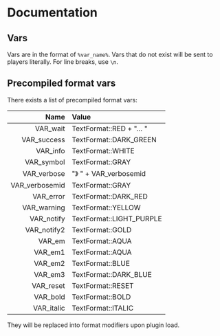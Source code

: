 Documentation
===
## Vars
Vars are in the format of `%var_name%`. Vars that do not exist will be sent to players literally. For line breaks, use `\n`.
## Precompiled format vars
There exists a list of precompiled format vars:

| Name | Value |
| ---: | :---- |
| VAR_wait | TextFormat::RED + "… " |
| VAR_success | TextFormat::DARK_GREEN |
| VAR_info | TextFormat::WHITE |
| VAR_symbol | TextFormat::GRAY |
| VAR_verbose | "》 " + VAR_verbosemid |
| VAR_verbosemid | TextFormat::GRAY |
| VAR_error | TextFormat::DARK_RED |
| VAR_warning | TextFormat::YELLOW |
| VAR_notify | TextFormat::LIGHT_PURPLE |
| VAR_notify2 | TextFormat::GOLD |
| VAR_em | TextFormat::AQUA |
| VAR_em1 | TextFormat::AQUA |
| VAR_em2 | TextFormat::BLUE |
| VAR_em3 | TextFormat::DARK_BLUE |
| VAR_reset | TextFormat::RESET |
| VAR_bold | TextFormat::BOLD |
| VAR_italic | TextFormat::ITALIC |

They will be replaced into format modifiers upon plugin load.
